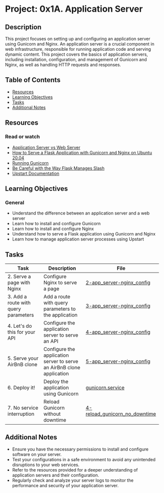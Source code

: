 # Project: 0x1A. Application Server

## Description

This project focuses on setting up and configuring an application server using Gunicorn and Nginx. An application server is a crucial component in web infrastructure, responsible for running application code and serving dynamic content. This project covers the basics of application servers, including installation, configuration, and management of Gunicorn and Nginx, as well as handling HTTP requests and responses.

## Table of Contents

- [Resources](#resources)
- [Learning Objectives](#learning-objectives)
- [Tasks](#tasks)
- [Additional Notes](#additional-notes)

## Resources

### Read or watch

- [Application Server vs Web Server](https://www.nginx.com/resources/glossary/application-server-vs-web-server/)
- [How to Serve a Flask Application with Gunicorn and Nginx on Ubuntu 20.04](https://www.digitalocean.com/community/tutorials/how-to-serve-flask-applications-with-gunicorn-and-nginx-on-ubuntu-20-04)
- [Running Gunicorn](https://docs.gunicorn.org/en/stable/run.html)
- [Be Careful with the Way Flask Manages Slash](https://stackoverflow.com/questions/21827324/flask-trailing-slash)
- [Upstart Documentation](http://upstart.ubuntu.com/cookbook/)

## Learning Objectives

### General

- Understand the difference between an application server and a web server
- Learn how to install and configure Gunicorn
- Learn how to install and configure Nginx
- Understand how to serve a Flask application using Gunicorn and Nginx
- Learn how to manage application server processes using Upstart

## Tasks

| Task                                 | Description                                                           | File                                                             |
| ------------------------------------ | --------------------------------------------------------------------- | ---------------------------------------------------------------- |
| 2. Serve a page with Nginx           | Configure Nginx to serve a page                                       | [2-app_server-nginx_config](./2-app_server-nginx_config)         |
| 3. Add a route with query parameters | Add a route with query parameters to the application                  | [3-app_server-nginx_config](./3-app_server-nginx_config)         |
| 4. Let's do this for your API        | Configure the application server to serve an API                      | [4-app_server-nginx_config](./4-app_server-nginx_config)         |
| 5. Serve your AirBnB clone           | Configure the application server to serve an AirBnB clone application | [5-app_server-nginx_config](./5-app_server-nginx_config)         |
| 6. Deploy it!                        | Deploy the application using Gunicorn                                 | [gunicorn.service](./gunicorn.service)                           |
| 7. No service interruption           | Reload Gunicorn without downtime                                      | [4-reload_gunicorn_no_downtime](./4-reload_gunicorn_no_downtime) |

## Additional Notes

- Ensure you have the necessary permissions to install and configure software on your server.
- Test your configurations in a safe environment to avoid any unintended disruptions to your web services.
- Refer to the resources provided for a deeper understanding of application servers and their configuration.
- Regularly check and analyze your server logs to monitor the performance and security of your application server.

